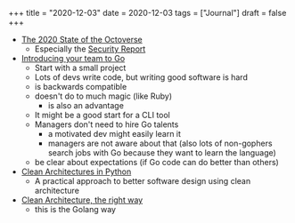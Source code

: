 +++
title = "2020-12-03"
date = 2020-12-03
tags = ["Journal"]
draft = false
+++

-   [The 2020 State of the Octoverse](https://octoverse.github.com/)
    -   Especially the [Security Report](https://octoverse.github.com/static/2020-security-report.pdf)
-   [Introducing your team to Go](https://changelog.com/gotime/151)
    -   Start with a small project
    -   Lots of devs write code, but writing good software is hard
    -   is backwards compatible
    -   doesn't do to much magic (like Ruby)
        -   is also an advantage
    -   It might be a good start for a CLI tool
    -   Managers don't need to hire Go talents
        -   a motivated dev might easily learn it
        -   managers are not aware about that (also lots of non-gophers search jobs with Go because they want to learn the language)
    -   be clear about expectations (if Go code can do better than others)
-   [Clean Architectures in Python](https://ep2020.europython.eu/media/conference/slides/9kugWub-clean-architectures-in-python.pdf)
    -   A practical approach to better software design using clean architecture
-   [Clean Architecture, the right way](https://dev.to/l04db4l4nc3r/clean-architecture-the-right-way-1dfk)
    -   this is the Golang way